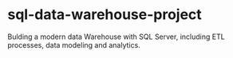 # sql-data-warehouse-project
Bulding a modern data Warehouse with SQL Server, including ETL processes, data modeling and analytics.
